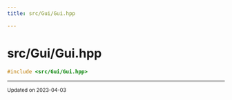 ```yaml
---
title: src/Gui/Gui.hpp

---
```


# src/Gui/Gui.hpp




```cpp
#include <src/Gui/Gui.hpp>
```






-------------------------------

<sub>Updated on 2023-04-03</sub>
